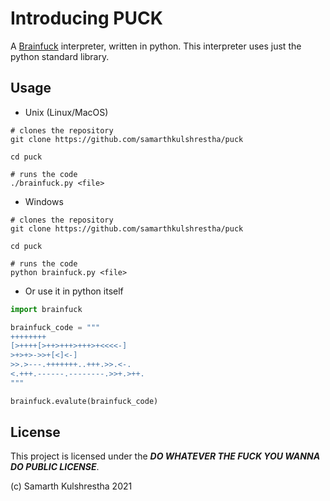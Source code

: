 # Introducing **PUCK**

A [Brainfuck](https://en.wikipedia.org/wiki/Brainfuck) interpreter, written in python.
This interpreter uses just the python standard library.

## Usage

-   Unix (Linux/MacOS)

```
# clones the repository
git clone https://github.com/samarthkulshrestha/puck

cd puck

# runs the code
./brainfuck.py <file>
```

-   Windows

```
# clones the repository
git clone https://github.com/samarthkulshrestha/puck

cd puck

# runs the code
python brainfuck.py <file>
```

-   Or use it in python itself

```python
import brainfuck

brainfuck_code = """
++++++++
[>++++[>++>+++>+++>+<<<<-]
>+>+>->>+[<]<-]
>>.>---.+++++++..+++.>>.<-.
<.+++.------.--------.>>+.>++.
"""

brainfuck.evalute(brainfuck_code)
```

## License

This project is licensed under the **_DO WHATEVER THE FUCK YOU WANNA DO PUBLIC LICENSE_**.

(c) Samarth Kulshrestha 2021
